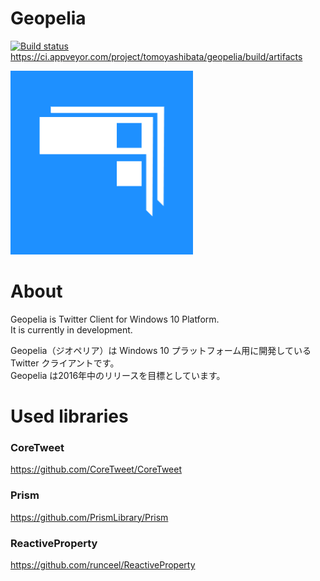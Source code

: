 # Geopelia
[![Build status](https://ci.appveyor.com/api/projects/status/t570kwboih8owrbs/branch/master?svg=true)](https://ci.appveyor.com/project/tomoyashibata/geopelia/branch/master) https://ci.appveyor.com/project/tomoyashibata/geopelia/build/artifacts

![Draft Logo](Geopelia/Assets/Images/DraftLogo.png)

# About
Geopelia is Twitter Client for Windows 10 Platform.  
It is currently in development.

Geopelia（ジオペリア）は Windows 10 プラットフォーム用に開発している Twitter クライアントです。  
Geopelia は2016年中のリリースを目標としています。

# Used libraries
### CoreTweet
https://github.com/CoreTweet/CoreTweet
### Prism
https://github.com/PrismLibrary/Prism
### ReactiveProperty
https://github.com/runceel/ReactiveProperty
